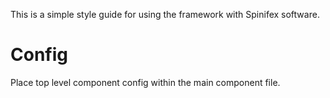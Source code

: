 This is a simple style guide for using the framework with Spinifex software.


Config
======


Place top level component config within the main component file.

